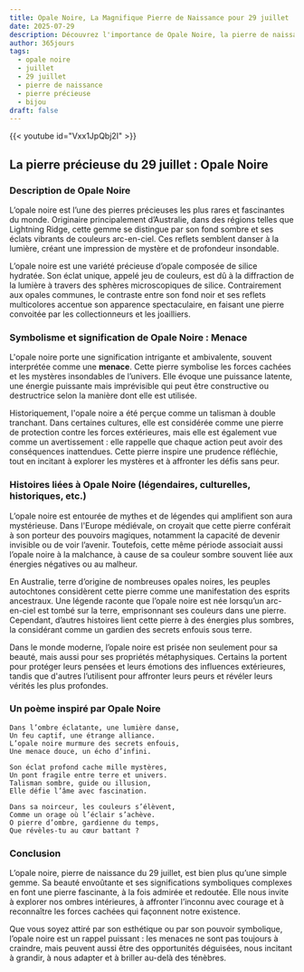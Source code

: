 ```yaml
---
title: Opale Noire, La Magnifique Pierre de Naissance pour 29 juillet
date: 2025-07-29
description: Découvrez l'importance de Opale Noire, la pierre de naissance du 29 juillet qui symbolise Menace. Laissez sa beauté et sa signification illuminer votre journée.
author: 365jours
tags:
  - opale noire
  - juillet
  - 29 juillet
  - pierre de naissance
  - pierre précieuse
  - bijou
draft: false
---
```


{{< youtube id="Vxx1JpQbj2I" >}}

## La pierre précieuse du 29 juillet : Opale Noire

### Description de Opale Noire

L’opale noire est l’une des pierres précieuses les plus rares et fascinantes du monde. Originaire principalement d’Australie, dans des régions telles que Lightning Ridge, cette gemme se distingue par son fond sombre et ses éclats vibrants de couleurs arc-en-ciel. Ces reflets semblent danser à la lumière, créant une impression de mystère et de profondeur insondable.

L’opale noire est une variété précieuse d’opale composée de silice hydratée. Son éclat unique, appelé jeu de couleurs, est dû à la diffraction de la lumière à travers des sphères microscopiques de silice. Contrairement aux opales communes, le contraste entre son fond noir et ses reflets multicolores accentue son apparence spectaculaire, en faisant une pierre convoitée par les collectionneurs et les joailliers.

### Symbolisme et signification de Opale Noire : Menace

L'opale noire porte une signification intrigante et ambivalente, souvent interprétée comme une **menace**. Cette pierre symbolise les forces cachées et les mystères insondables de l’univers. Elle évoque une puissance latente, une énergie puissante mais imprévisible qui peut être constructive ou destructrice selon la manière dont elle est utilisée.

Historiquement, l'opale noire a été perçue comme un talisman à double tranchant. Dans certaines cultures, elle est considérée comme une pierre de protection contre les forces extérieures, mais elle est également vue comme un avertissement : elle rappelle que chaque action peut avoir des conséquences inattendues. Cette pierre inspire une prudence réfléchie, tout en incitant à explorer les mystères et à affronter les défis sans peur.

### Histoires liées à Opale Noire (légendaires, culturelles, historiques, etc.)

L’opale noire est entourée de mythes et de légendes qui amplifient son aura mystérieuse. Dans l'Europe médiévale, on croyait que cette pierre conférait à son porteur des pouvoirs magiques, notamment la capacité de devenir invisible ou de voir l’avenir. Toutefois, cette même période associait aussi l’opale noire à la malchance, à cause de sa couleur sombre souvent liée aux énergies négatives ou au malheur.

En Australie, terre d’origine de nombreuses opales noires, les peuples autochtones considèrent cette pierre comme une manifestation des esprits ancestraux. Une légende raconte que l’opale noire est née lorsqu’un arc-en-ciel est tombé sur la terre, emprisonnant ses couleurs dans une pierre. Cependant, d’autres histoires lient cette pierre à des énergies plus sombres, la considérant comme un gardien des secrets enfouis sous terre.

Dans le monde moderne, l’opale noire est prisée non seulement pour sa beauté, mais aussi pour ses propriétés métaphysiques. Certains la portent pour protéger leurs pensées et leurs émotions des influences extérieures, tandis que d'autres l’utilisent pour affronter leurs peurs et révéler leurs vérités les plus profondes.

### Un poème inspiré par Opale Noire

```
Dans l’ombre éclatante, une lumière danse,  
Un feu captif, une étrange alliance.  
L’opale noire murmure des secrets enfouis,  
Une menace douce, un écho d’infini.  

Son éclat profond cache mille mystères,  
Un pont fragile entre terre et univers.  
Talisman sombre, guide ou illusion,  
Elle défie l’âme avec fascination.  

Dans sa noirceur, les couleurs s’élèvent,  
Comme un orage où l’éclair s’achève.  
O pierre d’ombre, gardienne du temps,  
Que révèles-tu au cœur battant ?
```

### Conclusion

L’opale noire, pierre de naissance du 29 juillet, est bien plus qu’une simple gemme. Sa beauté envoûtante et ses significations symboliques complexes en font une pierre fascinante, à la fois admirée et redoutée. Elle nous invite à explorer nos ombres intérieures, à affronter l’inconnu avec courage et à reconnaître les forces cachées qui façonnent notre existence.

Que vous soyez attiré par son esthétique ou par son pouvoir symbolique, l’opale noire est un rappel puissant : les menaces ne sont pas toujours à craindre, mais peuvent aussi être des opportunités déguisées, nous incitant à grandir, à nous adapter et à briller au-delà des ténèbres.